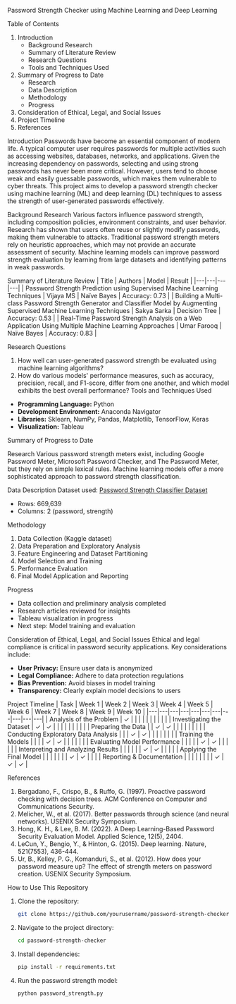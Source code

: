 Password Strength Checker using Machine Learning and Deep Learning

Table of Contents
1. Introduction
   - Background Research
   - Summary of Literature Review
   - Research Questions
   - Tools and Techniques Used
2. Summary of Progress to Date
   - Research
   - Data Description
   - Methodology
   - Progress
3. Consideration of Ethical, Legal, and Social Issues
4. Project Timeline
5. References


Introduction
Passwords have become an essential component of modern life. A typical computer user requires passwords for multiple activities such as accessing websites, databases, networks, and applications. Given the increasing dependency on passwords, selecting and using strong passwords has never been more critical. However, users tend to choose weak and easily guessable passwords, which makes them vulnerable to cyber threats. This project aims to develop a password strength checker using machine learning (ML) and deep learning (DL) techniques to assess the strength of user-generated passwords effectively.

Background Research
Various factors influence password strength, including composition policies, environment constraints, and user behavior. Research has shown that users often reuse or slightly modify passwords, making them vulnerable to attacks. Traditional password strength meters rely on heuristic approaches, which may not provide an accurate assessment of security. Machine learning models can improve password strength evaluation by learning from large datasets and identifying patterns in weak passwords.

Summary of Literature Review
| Title | Authors | Model | Result |
|---|---|---|---|
| Password Strength Prediction using Supervised Machine Learning Techniques | Vijaya MS | Naïve Bayes | Accuracy: 0.73 |
| Building a Multi-class Password Strength Generator and Classifier Model by Augmenting Supervised Machine Learning Techniques | Sakya Sarka | Decision Tree | Accuracy: 0.53 |
| Real-Time Password Strength Analysis on a Web Application Using Multiple Machine Learning Approaches | Umar Farooq | Naïve Bayes | Accuracy: 0.83 |

Research Questions
1. How well can user-generated password strength be evaluated using machine learning algorithms?
2. How do various models' performance measures, such as accuracy, precision, recall, and F1-score, differ from one another, and which model exhibits the best overall performance?
Tools and Techniques Used
- **Programming Language:** Python
- **Development Environment:** Anaconda Navigator
- **Libraries:** Sklearn, NumPy, Pandas, Matplotlib, TensorFlow, Keras
- **Visualization:** Tableau

Summary of Progress to Date

Research
Various password strength meters exist, including Google Password Meter, Microsoft Password Checker, and The Password Meter, but they rely on simple lexical rules. Machine learning models offer a more sophisticated approach to password strength classification.

Data Description
Dataset used: [Password Strength Classifier Dataset](https://www.kaggle.com/datasets/bhavikbb/password-strength-classifier-dataset)
- Rows: 669,639
- Columns: 2 (password, strength)

Methodology
1. Data Collection (Kaggle dataset)
2. Data Preparation and Exploratory Analysis
3. Feature Engineering and Dataset Partitioning
4. Model Selection and Training
5. Performance Evaluation
6. Final Model Application and Reporting

Progress
- Data collection and preliminary analysis completed
- Research articles reviewed for insights
- Tableau visualization in progress
- Next step: Model training and evaluation

Consideration of Ethical, Legal, and Social Issues
Ethical and legal compliance is critical in password security applications. Key considerations include:
- **User Privacy:** Ensure user data is anonymized
- **Legal Compliance:** Adhere to data protection regulations
- **Bias Prevention:** Avoid biases in model training
- **Transparency:** Clearly explain model decisions to users

Project Timeline
| Task | Week 1 | Week 2 | Week 3 | Week 4 | Week 5 | Week 6 | Week 7 | Week 8 | Week 9 | Week 10 |
|---|---|---|---|---|---|---|---|---|---|---|
| Analysis of the Problem | ✓ | | | | | | | | | |
| Investigating the Dataset | ✓ | ✓ | | | | | | | | |
| Preparing the Data | | ✓ | ✓ | | | | | | | |
| Conducting Exploratory Data Analysis | | | ✓ | ✓ | | | | | | |
| Training the Models | | | | ✓ | ✓ | | | | | |
| Evaluating Model Performance | | | | | ✓ | ✓ | | | | |
| Interpreting and Analyzing Results | | | | | | ✓ | ✓ | | | |
| Applying the Final Model | | | | | | | ✓ | ✓ | | |
| Reporting & Documentation | | | | | | | | ✓ | ✓ | ✓ |

References
1. Bergadano, F., Crispo, B., & Ruffo, G. (1997). Proactive password checking with decision trees. ACM Conference on Computer and Communications Security.
2. Melicher, W., et al. (2017). Better passwords through science (and neural networks). USENIX Security Symposium.
3. Hong, K. H., & Lee, B. M. (2022). A Deep Learning-Based Password Security Evaluation Model. Applied Science, 12(5), 2404.
4. LeCun, Y., Bengio, Y., & Hinton, G. (2015). Deep learning. Nature, 521(7553), 436-444.
5. Ur, B., Kelley, P. G., Komanduri, S., et al. (2012). How does your password measure up? The effect of strength meters on password creation. USENIX Security Symposium.

 How to Use This Repository
1. Clone the repository:
   ```sh
   git clone https://github.com/yourusername/password-strength-checker.git
   ```
2. Navigate to the project directory:
   ```sh
   cd password-strength-checker
   ```
3. Install dependencies:
   ```sh
   pip install -r requirements.txt
   ```
4. Run the password strength model:
   ```sh
   python password_strength.py
   ```




